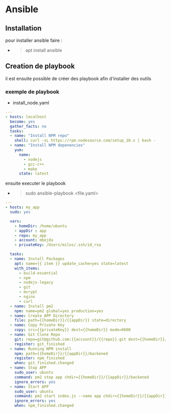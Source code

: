 # Ansible

## Installation

pour installer ansible faire :
- > apt install ansible

## Creation de playbook

il est ensuite possible de créer des playbook afin d'installer des outils

### exemple de playbook

- install_node.yaml

```yaml
---
- hosts: localhost
  become: yes
  gather_facts: no
  tasks:
  - name: "Install NPM repo"
    shell: curl -sL https://rpm.nodesource.com/setup_10.x | bash -
  - name: "Install NPM depenencies"
    yum:
      name:
        - nodejs
        - gcc-c++
        - make
      state: latest
```

ensuite executer le playbook

- > sudo ansible-playbook <file.yaml>


```yaml
---
- hosts: my_app
  sudo: yes

  vars:
    - homeDir: /home/ubuntu
    - appDir : app
    - repo: my_app
    - account: mbejda
    - privateKey: /Users/milos/.ssh/id_rsa

  tasks:
  - name: Install Packages
    apt: name={{ item }} update_cache=yes state=latest
    with_items:
      - build-essential
      - npm
      - nodejs-legacy
      - git
      - mcrypt
      - nginx
      - curl
  - name: Install pm2
    npm: name=pm2 global=yes production=yes
  - name: Create APP Directory
    file: path={{homeDir}}/{{appDir}} state=directory
  - name: Copy Private Key
    copy: src={{privateKey}} dest={{homeDir}} mode=0600
  - name: Git Clone Repo
    git: repo=git@github.com:{{account}}/{{repo}}.git dest={{homeDir}}/{{appDir}} update=yes force=yes accept_hostkey=yes key_file={{homeDir}}/id_rsa
    register: git_finished
  - name: Running NPM install
    npm: path={{homeDir}}/{{appDir}}/backened
    register: npm_finished
    when: git_finished.changed
  - name: Stop APP
    sudo_user: ubuntu
    command: pm2 stop app chdir={{homeDir}}/{{appDir}}/backened
    ignore_errors: yes
  - name: Start APP
    sudo_user: ubuntu
    command: pm2 start index.js --name app chdir={{homeDir}}/{{appDir}}/backened
    ignore_errors: yes
    when: npm_finished.changed

```

